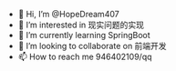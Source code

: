 - 👋 Hi, I’m @HopeDream407
- 👀 I’m interested in 现实问题的实现
- 🌱 I’m currently learning SpringBoot
- 💞️ I’m looking to collaborate on 前端开发
- 📫 How to reach me 946402109/qq

<!---
HopeDream407/HopeDream407 is a ✨ special ✨ repository because its `README.md` (this file) appears on your GitHub profile.
You can click the Preview link to take a look at your changes.
--->
